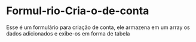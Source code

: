 # Formul-rio-Cria-o-de-conta
Esse é um formulário para criação de conta, ele armazena em um array os dados adicionados e exibe-os em forma de tabela
